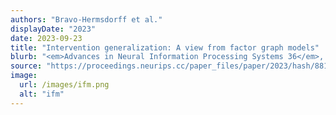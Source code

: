 ```yaml
---
authors: "Bravo-Hermsdorff et al."
displayDate: "2023"
date: 2023-09-23
title: "Intervention generalization: A view from factor graph models"
blurb: "<em>Advances in Neural Information Processing Systems 36</em>, pp. 43662-43675."
source: "https://proceedings.neurips.cc/paper_files/paper/2023/hash/88139fdcc82fc597090620d77b023282-Abstract-Conference.html"
image:
  url: /images/ifm.png
  alt: "ifm"
---
```

